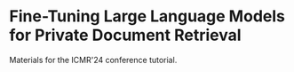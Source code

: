 # Fine-Tuning Large Language Models for Private Document Retrieval

Materials for the ICMR'24 conference tutorial.

